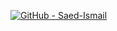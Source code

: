 [![GitHub - Saed-Ismail](https://img.shields.io/badge/GitHub-Saed--Ismail-blue?logo=github)](https://github.com/Saed-Ismail)

